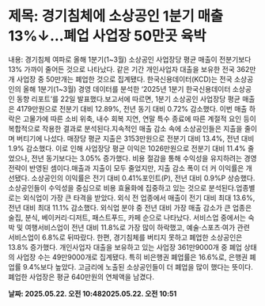 # **제목: 경기침체에 소상공인 1분기 매출 13%↓…폐업 사업장 50만곳 육박**

  내용: 경기침체 여파로 올해 1분기(1~3월) 소상공인 사업장당 평균 매출이 전분기보다 13% 가까이 줄어든 것으로 나타났다. 같은 기간 개인사업자 대출을 보유한 전국 362만개 사업장 중 50만개는 폐업한 것으로 집계됐다.        한국신용데이터(KCD)는 전국 소상공인의 올해 1분기(1~3월) 경영 데이터를 분석한 ‘2025년 1분기 한국신용데이터 소상공인 동향 리포트’를 22일 발표했다.보고서에 따르면, 1분기 소상공인 사업장당 평균 매출은 4179만원으로 전분기 대비 12.89%, 전년 동기 대비 0.72% 감소했다. 이번 매출 하락은 고물가에 따른 소비 위축, 내수 회복 지연, 연말 특수 종료에 따른 계절적 요인 등이 복합적으로 작용한 결과로 분석된다.지속적인 매출 감소 속에 소상공인들은 지출을 줄이며 버티기에 나섰다. 매장당 평균 지출은 3153만원으로 전분기 대비 13.4%, 전년 대비 1.9% 감소했다. 이로 인해 사업장당 평균 이익은 1026만원으로 전분기 대비 11.4% 줄었으나, 전년 동기보다는 3.05% 증가했다. 비용 절감을 통해 수익성을 유지하려는 경영 전략이 반영된 셈이다.매출과 지출이 모두 줄었지만, 지출 감소 폭이 더 커 이익률은 개선됐다. 소상공인의 이익률은 전기 대비 0.41%포인트(P), 전년 대비 0.9%P 상승했다. 소상공인들이 수익성을 중심으로 비용 효율화에 집중하고 있는 것으로 분석된다.업종별로는 외식업이 가장 큰 타격을 받았다. 외식 전 업종에서 매출이 전기 대비 최대 13.6%, 전년 대비 최대 11.1% 감소했다. 외식업 분야 중 전년 대비 가장 매출 감소가 큰 업종은 술집, 분식, 베이커리·디저트, 패스트푸드, 카페 순으로 나타났다. 서비스업 중에서는 숙박 및 여행서비스업이 전년 대비 11.8%로 가장 많이 하락했고, 예술·스포츠·여가 관련 서비스업이 6.8%로 뒤따랐다.        한편, 경기침체를 버티지 못하고 폐업한 소상공인은 13.8% 증가했다. 개인사업자 대출을 보유하고 있는 사업장 361만9000개 중 폐업 상태의 사업장 수는 49만9000개로 집계됐다. 특히 비은행권 폐업률은 16.6%로, 은행권 폐업률 9.4%보다 높았다. 고금리에 노출된 소상공인들이 더 폐업을 많이 했다는 뜻이다. 폐업한 사업장은 평균 640만원의 연체액을 남겼다.

  **날짜: 2025.05.22. 오전 10:482025.05.22. 오전 10:51**